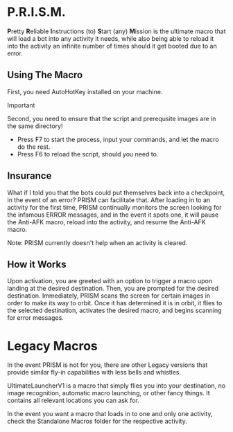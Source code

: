 # P.R.I.S.M.

**P**retty **R**eliable **I**nstructions (to) **S**tart (any) **M**ission is the ultimate macro that will load a bot into any activity it needs, while also being able to reload it into the activity an infinite number of times should it get booted due to an error.

## Using The Macro

First, you need AutoHotKey installed on your machine. 
> [!IMPORTANT]
> Second, you need to ensure that the script and prerequsite images are in the same directory!
- Press F7 to start the process, input your commands, and let the macro do the rest.
- Press F6 to reload the script, should you need to.

## Insurance

What if I told you that the bots could put themselves back into a checkpoint, in the event of an error?
PRISM can facilitate that. After loading in to an activity for the first time, PRISM continually monitors the screen looking for the infamous ERROR messages, and in the event it spots one, it will pause the Anti-AFK macro, reload into the activity, and resume the Anti-AFK macro.

Note: PRISM currently doesn't help when an activity is cleared. 

## How it Works

Upon activation, you are greeted with an option to trigger a macro upon landing at the desired destination. Then, you are prompted for the desired destination. Immediately, PRISM scans the screen for certain images in order to make its way to orbit. Once it has determined it is in orbit, it flies to the selected destination, activates the desired macro, and begins scanning for error messages.

# Legacy Macros

In the event PRISM is not for you, there are other Legacy versions that provide similar fly-in capabilities with less bells and whistles.

UltimateLauncherV1 is a macro that simply flies you into your destination, no image recognition, automatic macro launching, or other fancy things. It contains all relevant locations you can ask for.

In the event you want a macro that loads in to one and only one activity, check the Standalone Macros folder for the respective activity.
